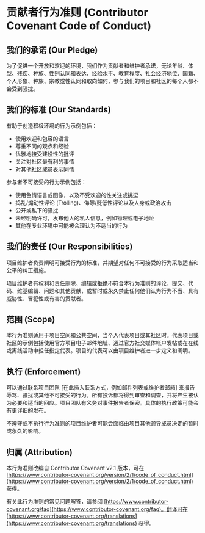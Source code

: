 # 贡献者行为准则 (Contributor Covenant Code of Conduct)

## 我们的承诺 (Our Pledge)

为了促进一个开放和欢迎的环境，我们作为贡献者和维护者承诺，无论年龄、体型、残疾、种族、性别认同和表达、经验水平、教育程度、社会经济地位、国籍、个人形象、种族、宗教或性认同和取向如何，参与我们的项目和社区的每个人都不会受到骚扰。

## 我们的标准 (Our Standards)

有助于创造积极环境的行为示例包括：

*   使用欢迎和包容的语言
*   尊重不同的观点和经验
*   优雅地接受建设性的批评
*   关注对社区最有利的事情
*   对其他社区成员表示同情

参与者不可接受的行为示例包括：

*   使用色情语言或图像，以及不受欢迎的性关注或挑逗
*   捣乱/煽动性评论 (Trolling)、侮辱/贬低性评论以及人身或政治攻击
*   公开或私下的骚扰
*   未经明确许可，发布他人的私人信息，例如物理或电子地址
*   其他在专业环境中可能被合理认为不适当的行为

## 我们的责任 (Our Responsibilities)

项目维护者负责阐明可接受行为的标准，并期望对任何不可接受的行为采取适当和公平的纠正措施。

项目维护者有权利和责任删除、编辑或拒绝不符合本行为准则的评论、提交、代码、维基编辑、问题和其他贡献，或暂时或永久禁止任何他们认为行为不当、具有威胁性、冒犯性或有害的贡献者。

## 范围 (Scope)

本行为准则适用于项目空间和公共空间，当个人代表项目或其社区时。代表项目或社区的示例包括使用官方项目电子邮件地址、通过官方社交媒体帐户发帖或在在线或离线活动中担任指定代表。项目的代表可以由项目维护者进一步定义和阐明。

## 执行 (Enforcement)

可以通过联系项目团队 [在此插入联系方式，例如邮件列表或维护者邮箱] 来报告辱骂、骚扰或其他不可接受的行为。所有投诉都将得到审查和调查，并将产生被认为必要和适当的回应。项目团队有义务对事件报告者保密。具体的执行政策可能会有更详细的发布。

不遵守或不执行行为准则的项目维护者可能会面临由项目其他领导成员决定的暂时或永久的影响。

## 归属 (Attribution)

本行为准则改编自 Contributor Covenant v2.1 版本，可在 [https://www.contributor-covenant.org/version/2/1/code_of_conduct.html](https://www.contributor-covenant.org/version/2/1/code_of_conduct.html) 获得。

有关此行为准则的常见问题解答，请参阅 [https://www.contributor-covenant.org/faq](https://www.contributor-covenant.org/faq)。翻译可在 [https://www.contributor-covenant.org/translations](https://www.contributor-covenant.org/translations) 获得。
